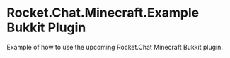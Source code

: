 # Rocket.Chat.Minecraft.Example Bukkit Plugin
Example of how to use the upcoming Rocket.Chat Minecraft Bukkit plugin.
